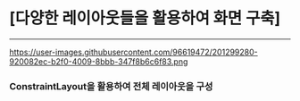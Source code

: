 # [다양한 레이아웃들을 활용하여 화면 구축]
***
https://user-images.githubusercontent.com/96619472/201299280-920082ec-b2f0-4009-8bbb-347f8b6c6f83.png
### ConstraintLayout을 활용하여 전체 레이아웃을 구성


